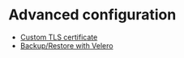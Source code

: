 # Advanced configuration

* [Custom TLS certificate](tls.md)
* [Backup/Restore with Velero](backup-restore.md)
